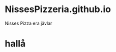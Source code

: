# NissesPizzeria.github.io
Nisses Pizza era jävlar


<html>
  <h1> hallå </h1>
  
   
<script>sngs=new 
Array("URL1.mid","URL2.mid","URL3.mid");lnsngs=sngs.length;index=Math.round(Math.random()*lnsngs);document.write("<bgsound src="+s
  
   
<a href="http://URL" onMouseOver='A.src="http://URLofImage2"' onMouseOut='A.src="http://URLofImage1"'> 
<img src="http://URLofImage1" name="A"></a> 



<html><br> 
<body bgcolor="color" text="color"><br><center><br>Anything else you want on your email goes here<bgsound src="http://URL.mid" Loop="-1"></html></table></tr></td><center><p><img src="http://URL.gif" align="left"><p>
  
